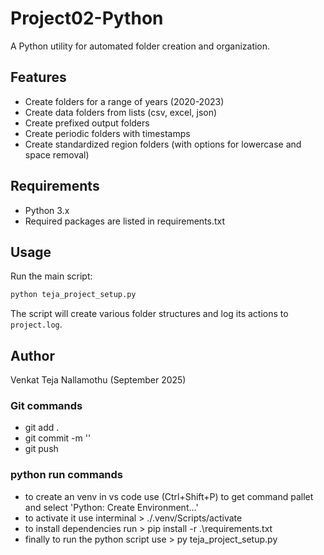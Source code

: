 # Project02-Python

A Python utility for automated folder creation and organization.

## Features

- Create folders for a range of years (2020-2023)
- Create data folders from lists (csv, excel, json)
- Create prefixed output folders
- Create periodic folders with timestamps
- Create standardized region folders (with options for lowercase and space removal)

## Requirements

- Python 3.x
- Required packages are listed in requirements.txt

## Usage

Run the main script:

```bash
python teja_project_setup.py
```

The script will create various folder structures and log its actions to `project.log`.

## Author

Venkat Teja Nallamothu (September 2025)

### Git commands
* git add . 
* git commit -m '<commit message>'
* git push 

### python run commands
* to create an venv in vs code use (Ctrl+Shift+P) to get command pallet and select 'Python: Create Environment...'
* to activate it use interminal > ./.venv/Scripts/activate
* to install dependencies run   > pip install -r .\requirements.txt
* finally to run the python script use > py teja_project_setup.py 